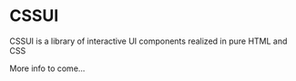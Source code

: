 # CSSUI

CSSUI is a library of interactive UI components realized in pure HTML and CSS

More info to come...